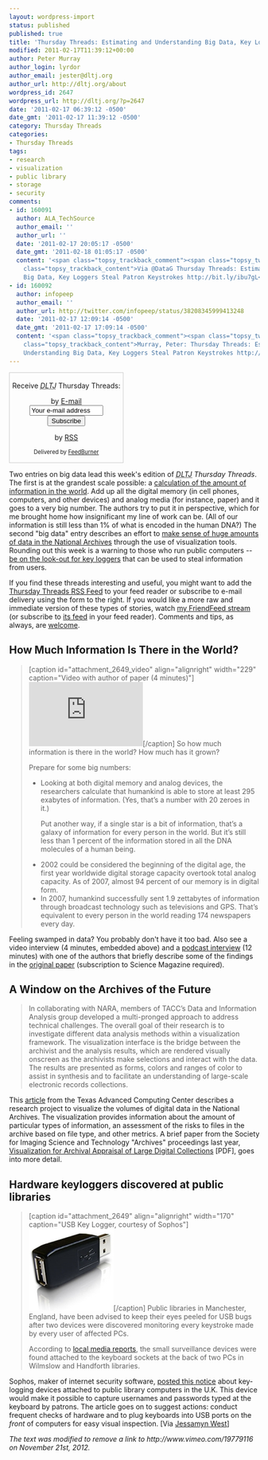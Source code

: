 ```yaml
---
layout: wordpress-import
status: published
published: true
title: 'Thursday Threads: Estimating and Understanding Big Data, Key Loggers Steal Patron Keystrokes'
modified: 2011-02-17T11:39:12+00:00
author: Peter Murray
author_login: lyrdor
author_email: jester@dltj.org
author_url: http://dltj.org/about
wordpress_id: 2647
wordpress_url: http://dltj.org/?p=2647
date: '2011-02-17 06:39:12 -0500'
date_gmt: '2011-02-17 11:39:12 -0500'
category: Thursday Threads
categories:
- Thursday Threads
tags:
- research
- visualization
- public library
- storage
- security
comments:
- id: 160091
  author: ALA_TechSource
  author_email: ''
  author_url: ''
  date: '2011-02-17 20:05:17 -0500'
  date_gmt: '2011-02-18 01:05:17 -0500'
  content: '<span class="topsy_trackback_comment"><span class="topsy_twitter_username"><span
    class="topsy_trackback_content">Via @DataG Thursday Threads: Estimating and Understanding
    Big Data, Key Loggers Steal Patron Keystrokes http://bit.ly/ibu7gL</span></span>'
- id: 160092
  author: infopeep
  author_email: ''
  author_url: http://twitter.com/infopeep/status/38208345999413248
  date: '2011-02-17 12:09:14 -0500'
  date_gmt: '2011-02-17 17:09:14 -0500'
  content: '<span class="topsy_trackback_comment"><span class="topsy_twitter_username"><span
    class="topsy_trackback_content">Murray, Peter: Thursday Threads: Estimating and
    Understanding Big Data, Key Loggers Steal Patron Keystrokes http://bit.ly/faqpKO</span></span>'
---
```

<div id="feedburner-thursday-threads-email-2011w07" class="wp-caption alignright noprint noFrontPage" style="width: 230px;">
<form style="border: 1px solid rgb(204, 204, 204); padding: 3px; margin: 0pt; text-align: center;" action="http://feedburner.google.com/fb/a/mailverify" method="post" target="popupwindow" onsubmit="window.open('http://feedburner.google.com/fb/a/mailverify?uri=thursday-threads', 'popupwindow', 'scrollbars=yes,width=550,height=520');return true">
<p>Receive <i><acronym title="Disruptive Library Technology Jester">DLTJ</acronym></i> Thursday Threads:</p>
<p>by&nbsp;<a href="http://feedburner.google.com/fb/a/mailverify?uri=thursday-threads&amp;loc=en_US" title="D.L.T.J. Thursday Threads Email Subscription">E-mail</a><br /><input style="width: 140px;" name="email" value="Your e-mail address" onfocus="if (this.defaultValue==this.value) this.value = ''" type="text"/><input value="thursday-threads" name="uri" type="hidden"/><input name="loc" value="en_US" type="hidden"/><input value="Subscribe" type="submit"/></p>
<p>by&nbsp;<a href="http://feeds.dltj.org/thursday-threads/" title="D.L.T.J. Thursday Threads RSS Feed">RSS</a></p>
<p style="font-size: 80%;">Delivered by <a href="http://feedburner.google.com" target="_blank" title="Google Feedburner Service">FeedBurner</a></p>
</form>
</div>
<p> Two entries on big data lead this week's edition of <i><acronym title="Disruptive Library Technology Jester">DLTJ</acronym> Thursday Threads</i>.  The first is at the grandest scale possible: a <a href="#p2647-information">calculation of the amount of information in the world</a>.  Add up all the digital memory (in cell phones, computers, and other devices) and analog media (for instance, paper) and it goes to a very big number.  The authors try to put it in perspective, which for me brought home how insignificant my line of work can be.  (All of our information is still less than 1% of what is encoded in the human DNA?)  The second "big data" entry describes an effort to <a href="#p2647-archives">make sense of huge amounts of data in the National Archives</a> through the use of visualization tools.  Rounding out this week is a warning to those who run public computers -- <a href="#p2647-keyloggers">be on the look-out for key loggers</a> that can be used to steal information from users.</p>
<p>If you find these threads interesting and useful, you might want to add the <a href="http://feeds.dltj.org/thursday-threads/" title="RSS Feed for DLTJ Thursday Threads">Thursday Threads RSS Feed</a> to your feed reader or subscribe to e-mail delivery using the form to the right.  If you would like a more raw and immediate version of these types of stories, watch <a href="http://friendfeed.com/dltj" title="Peter Murray - FriendFeed">my FriendFeed stream</a> (or subscribe to <a href="http://friendfeed.com/dltj?format=atom" title="Atom feed for Peter Murray's FriendFeed account">its feed</a> in your feed reader).  Comments and tips, as always, are <a href="/contact">welcome</a>.</p>
<h2 id="p2647-information">How Much Information Is There in the World?</h2>
<blockquote><p>[caption id="attachment_2649_video" align="alignright" width="229" caption="Video with author of paper (4 minutes)"]<iframe src="http://player.vimeo.com/video/19779116" width="229" height="129" frameborder="0"></iframe>[/caption] So how much information is there in the world? How much has it grown?</p>
<p>Prepare for some big numbers:
<ul>
<li>Looking at both digital memory and analog devices, the researchers calculate that humankind is able to store at least 295 exabytes of information. (Yes, that&rsquo;s a number with 20 zeroes in it.)
<p>Put another way, if a single star is a bit of information, that&rsquo;s a galaxy of information for every person in the world. But it&rsquo;s still less than 1 percent of the information stored in all the DNA molecules of a human being.</li>
<li>2002 could be considered the beginning of the digital age, the first year worldwide digital storage capacity overtook total analog capacity. As of 2007, almost 94 percent of our memory is in digital form.</li>
<li>In 2007, humankind successfully sent 1.9 zettabytes of information through broadcast technology such as televisions and GPS. That&rsquo;s equivalent to every person in the world reading 174 newspapers every day.</li>
</ul>
</blockquote>
<p>Feeling swamped in data?  You probably don't have it too bad.  Also see <span class="removed_link" title="http://www.vimeo.com/19779116">a video interview</span> (4 minutes, embedded above) and a <a href="http://www.sciencemag.org/content/early/2011/02/09/science.1200970/suppl/DC2" title="Podcast Interview  |  Science/AAAS">podcast interview</a> (12 minutes) with one of the authors that briefly describe some of the findings in the <a href="http://www.sciencemag.org/content/early/2011/02/09/science.1200970.short" title="The World's Technological Capacity to Store, Communicate, and Compute Information  |  Science/AAAS">original paper</a> (subscription to Science Magazine required).</p>
<h2 id="p2647-archives">A Window on the Archives of the Future</h2>
<blockquote><p>In collaborating with NARA, members of TACC&rsquo;s Data and Information Analysis group developed a multi-pronged approach to address technical challenges. The overall goal of their research is to investigate different data analysis methods within a visualization framework. The visualization interface is the bridge between the archivist and the analysis results, which are rendered visually onscreen as the archivists make selections and interact with the data. The results are presented as forms, colors and ranges of color to assist in synthesis and to facilitate an understanding of large-scale electronic records collections.</p></blockquote>
<p>This <a href="http://www.tacc.utexas.edu/news/feature-stories/2011/a-window-on-the-archives-of-the-future/" title="A Window on the Archives of the Future">article</a> from the Texas Advanced Computing Center describes a research project to visualize the volumes of digital data in the National Archives.  The visualization provides information about the amount of particular types of information, an assessment of the risks to files in the archive based on file type, and other metrics.  A brief paper from the Society for Imaging Science and Technology "Archives" proceedings last year, <a href="http://www.imaging.org/ist/publications/reporter/articles/REP25_3_ARCH2010_XU.pdf" title="Visualization for Archival Appraisal of Large Digital Collections">Visualization for Archival Appraisal of Large Digital Collections</a> [PDF], goes into more detail.</p>
<h2 id="p2647-keyloggers">Hardware keyloggers discovered at public libraries</h2>
<blockquote><p>[caption id="attachment_2649" align="alignright" width="170" caption="USB Key Logger, courtesy of Sophos"]<img src="/assets/images/2011/02/usb-keylogger-170.jpg" alt="Photograph of a USB Key Logging device" title="USB Key Logger" width="170" height="165" class="size-full wp-image-2649" />[/caption] Public libraries in Manchester, England, have been advised to keep their eyes peeled for USB bugs after two devices were discovered monitoring every keystroke made by every user of affected PCs.</p>
<p>According to <a href="http://menmedia.co.uk/manchestereveningnews/news/s/1407644_cybercrime_alert_after_bugs_found_in_library_computers" title="Link to Manchester Evening News media report">local media reports</a>, the small surveillance devices were found attached to the keyboard sockets at the back of two PCs in Wilmslow and Handforth libraries.</p></blockquote>
<p>Sophos, maker of internet security software, <a href="http://nakedsecurity.sophos.com/2011/02/14/hardware-keyloggers-discovered-public-libraries/" title="Hardware keyloggers discovered at public libraries | Naked Security">posted this notice</a> about key-logging devices attached to public library computers in the U.K.  This device would make it possible to capture usernames and passwords typed at the keyboard by patrons.  The article goes on to suggest actions: conduct frequent checks of hardware and to plug keyboards into USB ports on the <em>front</em> of computers for easy visual inspection.  [Via <a href="http://www.librarian.net/stax/3510/would-you-recognize-a-hardware-keylogger-in-your-library/" title="would you recognize a hardware keylogger in your library? | librarian.net">Jessamyn West</a>]
<p style="padding:0;margin:0;font-style:italic;" class="removed_link">The text was modified to remove a link to http://www.vimeo.com/19779116 on November 21st, 2012.</p>
